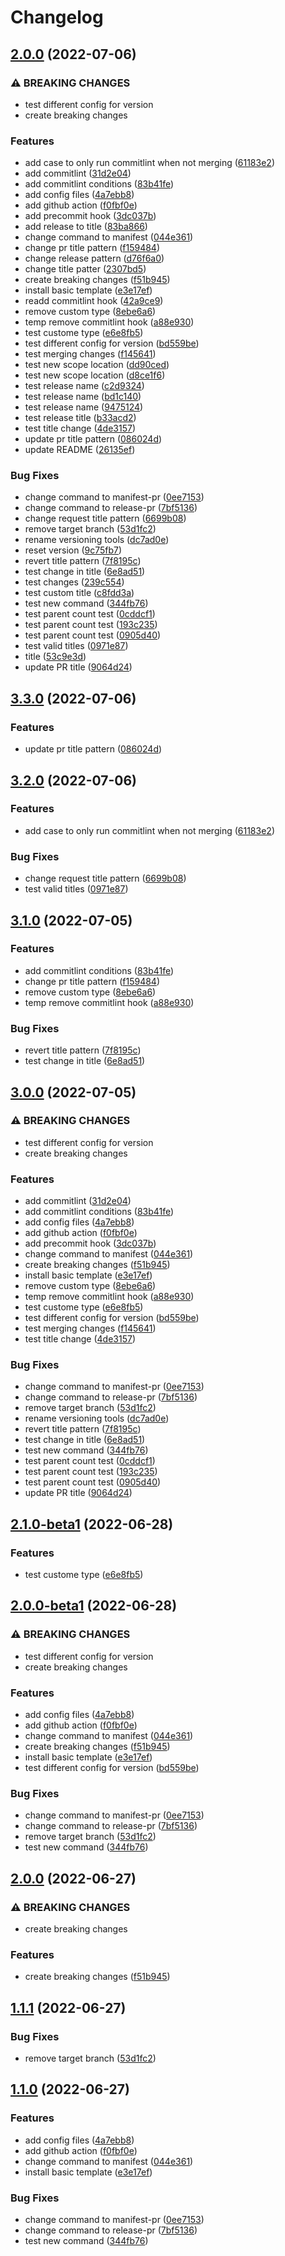 # Changelog

## [2.0.0](https://github.com/rjzhao1/testing-repo/compare/testing-repo-v1.0.0...testing-repo-v2.0.0) (2022-07-06)


### ⚠ BREAKING CHANGES

* test different config for version
* create breaking changes

### Features

* add case to only run commitlint when not merging ([61183e2](https://github.com/rjzhao1/testing-repo/commit/61183e224cdeb307f7636c9fcceddd5e30ed3683))
* add commitlint ([31d2e04](https://github.com/rjzhao1/testing-repo/commit/31d2e04d414bf10ad1325c463d52538403b42420))
* add commitlint conditions ([83b41fe](https://github.com/rjzhao1/testing-repo/commit/83b41fe2371b567c57241a8b16fc3ed8f3cba9dc))
* add config files ([4a7ebb8](https://github.com/rjzhao1/testing-repo/commit/4a7ebb86a8c299dafe82c452e495ec8015037362))
* add github action ([f0fbf0e](https://github.com/rjzhao1/testing-repo/commit/f0fbf0e9cc16dfcb6c5c243307545d2261237a2c))
* add precommit hook ([3dc037b](https://github.com/rjzhao1/testing-repo/commit/3dc037bfa1adf5ba1b1a5cd10863e96c9cebb93d))
* add release to title ([83ba866](https://github.com/rjzhao1/testing-repo/commit/83ba8661cfeaac8040f7d1b8d4caaf3ca241abfc))
* change command to manifest ([044e361](https://github.com/rjzhao1/testing-repo/commit/044e3610f538481230a052676c1379c3c9ae3485))
* change pr title pattern ([f159484](https://github.com/rjzhao1/testing-repo/commit/f159484ed8dcec9bb3180f89dca62925514fe0dd))
* change release pattern ([d76f6a0](https://github.com/rjzhao1/testing-repo/commit/d76f6a05c6493094eb9550fb3af3a104643712b4))
* change title patter ([2307bd5](https://github.com/rjzhao1/testing-repo/commit/2307bd5714d7f07f91981f0fd89eac9e2f6528fe))
* create breaking changes ([f51b945](https://github.com/rjzhao1/testing-repo/commit/f51b945ee667bc2ff9c1dce5595243f32b187760))
* install basic template ([e3e17ef](https://github.com/rjzhao1/testing-repo/commit/e3e17ef8eaa625d19d7ce4b130fab1f00e4391c8))
* readd commitlint hook ([42a9ce9](https://github.com/rjzhao1/testing-repo/commit/42a9ce986576c8793f4eb29e32d51c4223e95dd0))
* remove custom type ([8ebe6a6](https://github.com/rjzhao1/testing-repo/commit/8ebe6a61f091db579ba1a8364da3a53853783625))
* temp remove commitlint hook ([a88e930](https://github.com/rjzhao1/testing-repo/commit/a88e9305247afd43a62eac0220631da209d3005a))
* test custome type ([e6e8fb5](https://github.com/rjzhao1/testing-repo/commit/e6e8fb5f2f43db7eefc3245b3bdb26097d9798b2))
* test different config for version ([bd559be](https://github.com/rjzhao1/testing-repo/commit/bd559bef733d4357913d0688ce2b81619784e92e))
* test merging changes ([f145641](https://github.com/rjzhao1/testing-repo/commit/f1456419b8e4d670fdb2b7e93f4928e644d73c23))
* test new scope location ([dd90ced](https://github.com/rjzhao1/testing-repo/commit/dd90ced951c67576036b63b9ee4601f63f4d6d35))
* test new scope location ([d8ce1f6](https://github.com/rjzhao1/testing-repo/commit/d8ce1f6d0c0e91dfbb3cd0de86e7e0885b43d35a))
* test release name ([c2d9324](https://github.com/rjzhao1/testing-repo/commit/c2d9324bb63671103e484f363841e17f256e7add))
* test release name ([bd1c140](https://github.com/rjzhao1/testing-repo/commit/bd1c1403e4dbf60573ec5da070149f29ab78d4c6))
* test release name ([9475124](https://github.com/rjzhao1/testing-repo/commit/9475124582613e44120ad44a6a8344cd8329a250))
* test release title ([b33acd2](https://github.com/rjzhao1/testing-repo/commit/b33acd25da4c0b4cf5d2ed21e664874d5874814b))
* test title change ([4de3157](https://github.com/rjzhao1/testing-repo/commit/4de31575a2281a1abf6f5b0dd891aa637c06b56e))
* update pr title pattern ([086024d](https://github.com/rjzhao1/testing-repo/commit/086024de327daeb61bf57308fac2c05eb11bc676))
* update README ([26135ef](https://github.com/rjzhao1/testing-repo/commit/26135ef4a63541069a2184aceafe140e8afda9ff))


### Bug Fixes

* change command to manifest-pr ([0ee7153](https://github.com/rjzhao1/testing-repo/commit/0ee71535f4fa860b1a3158b63f089a310c600212))
* change command to release-pr ([7bf5136](https://github.com/rjzhao1/testing-repo/commit/7bf5136f631d1dee9603befd8e51878b22586c5e))
* change request title pattern ([6699b08](https://github.com/rjzhao1/testing-repo/commit/6699b08860ab81756c97429cf6ae56bbf38809ed))
* remove target branch ([53d1fc2](https://github.com/rjzhao1/testing-repo/commit/53d1fc208ecd0ed2c82e292b6987ffe9233f80ab))
* rename versioning tools ([dc7ad0e](https://github.com/rjzhao1/testing-repo/commit/dc7ad0ed625a35d7e44dd73af590650d2761a61a))
* reset version ([9c75fb7](https://github.com/rjzhao1/testing-repo/commit/9c75fb719ac2c89e2a20a91a3ea6e34e6d2b5257))
* revert title pattern ([7f8195c](https://github.com/rjzhao1/testing-repo/commit/7f8195c963421c60c4d06fd7aa3d83ae0d94717a))
* test change in title ([6e8ad51](https://github.com/rjzhao1/testing-repo/commit/6e8ad513bb1c25ac001f236de89a44ea6349940b))
* test changes ([239c554](https://github.com/rjzhao1/testing-repo/commit/239c554adbd3bd9ed41ae568c4f3d46b892ea48f))
* test custom title ([c8fdd3a](https://github.com/rjzhao1/testing-repo/commit/c8fdd3a2bb6a6da53451cc38026398d58f1bc75f))
* test new command ([344fb76](https://github.com/rjzhao1/testing-repo/commit/344fb76ef7b772b8989e803e74020e9530a3f8c5))
* test parent count test ([0cddcf1](https://github.com/rjzhao1/testing-repo/commit/0cddcf17a2b456ffe8f6782b400742bdf4fb6de1))
* test parent count test ([193c235](https://github.com/rjzhao1/testing-repo/commit/193c235d08d07b961acf79a999aac0cf48624d1d))
* test parent count test ([0905d40](https://github.com/rjzhao1/testing-repo/commit/0905d40e1960064363a291ba4b0b62deba104922))
* test valid titles ([0971e87](https://github.com/rjzhao1/testing-repo/commit/0971e87f1bb79095470a7ce8198f2142abb122d2))
* title ([53c9e3d](https://github.com/rjzhao1/testing-repo/commit/53c9e3d2321dae94b6f322694e471165054f1ec2))
* update PR title ([9064d24](https://github.com/rjzhao1/testing-repo/commit/9064d245e8cbd94928bb1cd8848003d3cd36ade6))

## [3.3.0](https://github.com/rjzhao1/testing-repo/compare/testing-repo-v3.2.0...testing-repo-v3.3.0) (2022-07-06)


### Features

* update pr title pattern ([086024d](https://github.com/rjzhao1/testing-repo/commit/086024de327daeb61bf57308fac2c05eb11bc676))

## [3.2.0](https://github.com/rjzhao1/testing-repo/compare/testing-repo-v3.1.0...testing-repo-v3.2.0) (2022-07-06)


### Features

* add case to only run commitlint when not merging ([61183e2](https://github.com/rjzhao1/testing-repo/commit/61183e224cdeb307f7636c9fcceddd5e30ed3683))


### Bug Fixes

* change request title pattern ([6699b08](https://github.com/rjzhao1/testing-repo/commit/6699b08860ab81756c97429cf6ae56bbf38809ed))
* test valid titles ([0971e87](https://github.com/rjzhao1/testing-repo/commit/0971e87f1bb79095470a7ce8198f2142abb122d2))

## [3.1.0](https://github.com/rjzhao1/testing-repo/compare/testing-repo-v3.0.0...testing-repo-v3.1.0) (2022-07-05)


### Features

* add commitlint conditions ([83b41fe](https://github.com/rjzhao1/testing-repo/commit/83b41fe2371b567c57241a8b16fc3ed8f3cba9dc))
* change pr title pattern ([f159484](https://github.com/rjzhao1/testing-repo/commit/f159484ed8dcec9bb3180f89dca62925514fe0dd))
* remove custom type ([8ebe6a6](https://github.com/rjzhao1/testing-repo/commit/8ebe6a61f091db579ba1a8364da3a53853783625))
* temp remove commitlint hook ([a88e930](https://github.com/rjzhao1/testing-repo/commit/a88e9305247afd43a62eac0220631da209d3005a))


### Bug Fixes

* revert title pattern ([7f8195c](https://github.com/rjzhao1/testing-repo/commit/7f8195c963421c60c4d06fd7aa3d83ae0d94717a))
* test change in title ([6e8ad51](https://github.com/rjzhao1/testing-repo/commit/6e8ad513bb1c25ac001f236de89a44ea6349940b))

## [3.0.0](https://github.com/rjzhao1/testing-repo/compare/testing-repo-v2.1.0...testing-repo-v3.0.0) (2022-07-05)


### ⚠ BREAKING CHANGES

* test different config for version
* create breaking changes

### Features

* add commitlint ([31d2e04](https://github.com/rjzhao1/testing-repo/commit/31d2e04d414bf10ad1325c463d52538403b42420))
* add commitlint conditions ([83b41fe](https://github.com/rjzhao1/testing-repo/commit/83b41fe2371b567c57241a8b16fc3ed8f3cba9dc))
* add config files ([4a7ebb8](https://github.com/rjzhao1/testing-repo/commit/4a7ebb86a8c299dafe82c452e495ec8015037362))
* add github action ([f0fbf0e](https://github.com/rjzhao1/testing-repo/commit/f0fbf0e9cc16dfcb6c5c243307545d2261237a2c))
* add precommit hook ([3dc037b](https://github.com/rjzhao1/testing-repo/commit/3dc037bfa1adf5ba1b1a5cd10863e96c9cebb93d))
* change command to manifest ([044e361](https://github.com/rjzhao1/testing-repo/commit/044e3610f538481230a052676c1379c3c9ae3485))
* create breaking changes ([f51b945](https://github.com/rjzhao1/testing-repo/commit/f51b945ee667bc2ff9c1dce5595243f32b187760))
* install basic template ([e3e17ef](https://github.com/rjzhao1/testing-repo/commit/e3e17ef8eaa625d19d7ce4b130fab1f00e4391c8))
* remove custom type ([8ebe6a6](https://github.com/rjzhao1/testing-repo/commit/8ebe6a61f091db579ba1a8364da3a53853783625))
* temp remove commitlint hook ([a88e930](https://github.com/rjzhao1/testing-repo/commit/a88e9305247afd43a62eac0220631da209d3005a))
* test custome type ([e6e8fb5](https://github.com/rjzhao1/testing-repo/commit/e6e8fb5f2f43db7eefc3245b3bdb26097d9798b2))
* test different config for version ([bd559be](https://github.com/rjzhao1/testing-repo/commit/bd559bef733d4357913d0688ce2b81619784e92e))
* test merging changes ([f145641](https://github.com/rjzhao1/testing-repo/commit/f1456419b8e4d670fdb2b7e93f4928e644d73c23))
* test title change ([4de3157](https://github.com/rjzhao1/testing-repo/commit/4de31575a2281a1abf6f5b0dd891aa637c06b56e))


### Bug Fixes

* change command to manifest-pr ([0ee7153](https://github.com/rjzhao1/testing-repo/commit/0ee71535f4fa860b1a3158b63f089a310c600212))
* change command to release-pr ([7bf5136](https://github.com/rjzhao1/testing-repo/commit/7bf5136f631d1dee9603befd8e51878b22586c5e))
* remove target branch ([53d1fc2](https://github.com/rjzhao1/testing-repo/commit/53d1fc208ecd0ed2c82e292b6987ffe9233f80ab))
* rename versioning tools ([dc7ad0e](https://github.com/rjzhao1/testing-repo/commit/dc7ad0ed625a35d7e44dd73af590650d2761a61a))
* revert title pattern ([7f8195c](https://github.com/rjzhao1/testing-repo/commit/7f8195c963421c60c4d06fd7aa3d83ae0d94717a))
* test change in title ([6e8ad51](https://github.com/rjzhao1/testing-repo/commit/6e8ad513bb1c25ac001f236de89a44ea6349940b))
* test new command ([344fb76](https://github.com/rjzhao1/testing-repo/commit/344fb76ef7b772b8989e803e74020e9530a3f8c5))
* test parent count test ([0cddcf1](https://github.com/rjzhao1/testing-repo/commit/0cddcf17a2b456ffe8f6782b400742bdf4fb6de1))
* test parent count test ([193c235](https://github.com/rjzhao1/testing-repo/commit/193c235d08d07b961acf79a999aac0cf48624d1d))
* test parent count test ([0905d40](https://github.com/rjzhao1/testing-repo/commit/0905d40e1960064363a291ba4b0b62deba104922))
* update PR title ([9064d24](https://github.com/rjzhao1/testing-repo/commit/9064d245e8cbd94928bb1cd8848003d3cd36ade6))

## [2.1.0-beta1](https://github.com/rjzhao1/testing-repo/compare/testing-repo-v2.0.0-beta1...testing-repo-v2.1.0-beta1) (2022-06-28)


### Features

* test custome type ([e6e8fb5](https://github.com/rjzhao1/testing-repo/commit/e6e8fb5f2f43db7eefc3245b3bdb26097d9798b2))

## [2.0.0-beta1](https://github.com/rjzhao1/testing-repo/compare/testing-repo-v1.1.1-beta1...testing-repo-v2.0.0-beta1) (2022-06-28)


### ⚠ BREAKING CHANGES

* test different config for version
* create breaking changes

### Features

* add config files ([4a7ebb8](https://github.com/rjzhao1/testing-repo/commit/4a7ebb86a8c299dafe82c452e495ec8015037362))
* add github action ([f0fbf0e](https://github.com/rjzhao1/testing-repo/commit/f0fbf0e9cc16dfcb6c5c243307545d2261237a2c))
* change command to manifest ([044e361](https://github.com/rjzhao1/testing-repo/commit/044e3610f538481230a052676c1379c3c9ae3485))
* create breaking changes ([f51b945](https://github.com/rjzhao1/testing-repo/commit/f51b945ee667bc2ff9c1dce5595243f32b187760))
* install basic template ([e3e17ef](https://github.com/rjzhao1/testing-repo/commit/e3e17ef8eaa625d19d7ce4b130fab1f00e4391c8))
* test different config for version ([bd559be](https://github.com/rjzhao1/testing-repo/commit/bd559bef733d4357913d0688ce2b81619784e92e))


### Bug Fixes

* change command to manifest-pr ([0ee7153](https://github.com/rjzhao1/testing-repo/commit/0ee71535f4fa860b1a3158b63f089a310c600212))
* change command to release-pr ([7bf5136](https://github.com/rjzhao1/testing-repo/commit/7bf5136f631d1dee9603befd8e51878b22586c5e))
* remove target branch ([53d1fc2](https://github.com/rjzhao1/testing-repo/commit/53d1fc208ecd0ed2c82e292b6987ffe9233f80ab))
* test new command ([344fb76](https://github.com/rjzhao1/testing-repo/commit/344fb76ef7b772b8989e803e74020e9530a3f8c5))

## [2.0.0](https://github.com/rjzhao1/testing-repo/compare/testing-repo-v1.1.1...testing-repo-v2.0.0) (2022-06-27)


### ⚠ BREAKING CHANGES

* create breaking changes

### Features

* create breaking changes ([f51b945](https://github.com/rjzhao1/testing-repo/commit/f51b945ee667bc2ff9c1dce5595243f32b187760))

## [1.1.1](https://github.com/rjzhao1/testing-repo/compare/testing-repo-v1.1.0...testing-repo-v1.1.1) (2022-06-27)


### Bug Fixes

* remove target branch ([53d1fc2](https://github.com/rjzhao1/testing-repo/commit/53d1fc208ecd0ed2c82e292b6987ffe9233f80ab))

## [1.1.0](https://github.com/rjzhao1/testing-repo/compare/testing-repo-v1.0.0...testing-repo-v1.1.0) (2022-06-27)


### Features

* add config files ([4a7ebb8](https://github.com/rjzhao1/testing-repo/commit/4a7ebb86a8c299dafe82c452e495ec8015037362))
* add github action ([f0fbf0e](https://github.com/rjzhao1/testing-repo/commit/f0fbf0e9cc16dfcb6c5c243307545d2261237a2c))
* change command to manifest ([044e361](https://github.com/rjzhao1/testing-repo/commit/044e3610f538481230a052676c1379c3c9ae3485))
* install basic template ([e3e17ef](https://github.com/rjzhao1/testing-repo/commit/e3e17ef8eaa625d19d7ce4b130fab1f00e4391c8))


### Bug Fixes

* change command to manifest-pr ([0ee7153](https://github.com/rjzhao1/testing-repo/commit/0ee71535f4fa860b1a3158b63f089a310c600212))
* change command to release-pr ([7bf5136](https://github.com/rjzhao1/testing-repo/commit/7bf5136f631d1dee9603befd8e51878b22586c5e))
* test new command ([344fb76](https://github.com/rjzhao1/testing-repo/commit/344fb76ef7b772b8989e803e74020e9530a3f8c5))
